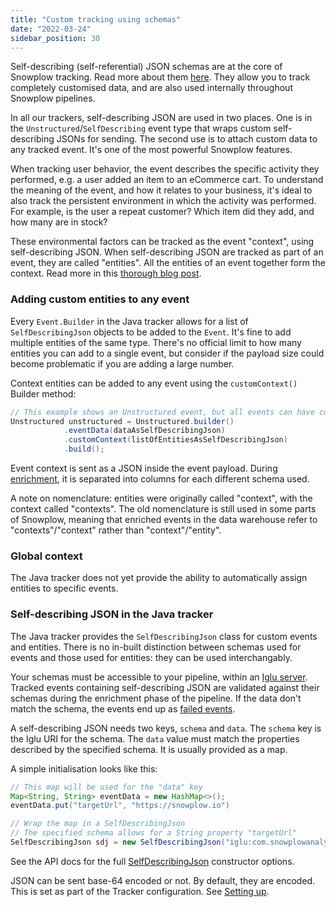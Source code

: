 ```yaml
---
title: "Custom tracking using schemas"
date: "2022-03-24"
sidebar_position: 30
---
```


Self-describing (self-referential) JSON schemas are at the core of Snowplow tracking. Read more about them [here](/docs/fundamentals/schemas/index.md). They allow you to track completely customised data, and are also used internally throughout Snowplow pipelines.

In all our trackers, self-describing JSON are used in two places. One is in the `Unstructured`/`SelfDescribing` event type that wraps custom self-describing JSONs for sending. The second use is to attach custom data to any tracked event. It's one of the most powerful Snowplow features.

When tracking user behavior, the event describes the specific activity they performed, e.g. a user added an item to an eCommerce cart. To understand the meaning of the event, and how it relates to your business, it's ideal to also track the persistent environment in which the activity was performed. For example, is the user a repeat customer? Which item did they add, and how many are in stock?

These environmental factors can be tracked as the event "context", using self-describing JSON. When self-describing JSON are tracked as part of an event, they are called "entities". All the entities of an event together form the context. Read more in this [thorough blog post](https://snowplow.io/blog/2020/03/25/what-are-snowplow-events-and-entities-and-what-makes-them-so-powerful/).

### Adding custom entities to any event

Every `Event.Builder` in the Java tracker allows for a list of `SelfDescribingJson` objects to be added to the `Event`. It's fine to add multiple entities of the same type. There's no official limit to how many entities you can add to a single event, but consider if the payload size could become problematic if you are adding a large number.

Context entities can be added to any event using the `customContext()` Builder method:

```java
// This example shows an Unstructured event, but all events can have context
Unstructured unstructured = Unstructured.builder()
            .eventData(dataAsSelfDescribingJson)
            .customContext(listOfEntitiesAsSelfDescribingJson)
            .build();
```

Event context is sent as a JSON inside the event payload. During [enrichment](/docs/pipeline/enrichments/what-is-enrichment/index.md), it is separated into columns for each different schema used.

A note on nomenclature: entities were originally called "context", with the context called "contexts". The old nomenclature is still used in some parts of Snowplow, meaning that enriched events in the data warehouse refer to "contexts"/"context" rather than "context"/"entity".

### Global context

The Java tracker does not yet provide the ability to automatically assign entities to specific events.

### Self-describing JSON in the Java tracker

The Java tracker provides the `SelfDescribingJson` class for custom events and entities. There is no in-built distinction between schemas used for events and those used for entities: they can be used interchangably.

Your schemas must be accessible to your pipeline, within an [Iglu server](/docs/pipeline-components-and-applications/iglu/index.md). Tracked events containing self-describing JSON are validated against their schemas during the enrichment phase of the pipeline. If the data don't match the schema, the events end up as [failed events](/docs/fundamentals/failed-events/index.md).

A self-describing JSON needs two keys, `schema` and `data`. The `schema` key is the Iglu URI for the schema. The `data` value must match the properties described by the specified schema. It is usually provided as a map.

A simple initialisation looks like this:

```java
// This map will be used for the "data" key
Map<String, String> eventData = new HashMap<>();
eventData.put("targetUrl", "https://snowplow.io")

// Wrap the map in a SelfDescribingJson
// The specified schema allows for a String property "targetUrl"
SelfDescribingJson sdj = new SelfDescribingJson("iglu:com.snowplowanalytics.snowplow/link_click/jsonschema/1-0-1", eventData);
```

See the API docs for the full [SelfDescribingJson](https://snowplow.github.io/snowplow-java-tracker/index.html?com/snowplowanalytics/snowplow/tracker/payload/SelfDescribingJson.html) constructor options.

JSON can be sent base-64 encoded or not. By default, they are encoded. This is set as part of the Tracker configuration. See [Setting up](/docs/sources/trackers/java-tracker/previous-versions/java-tracker-v0-12/installation-and-set-up/index.md#setting-up).
